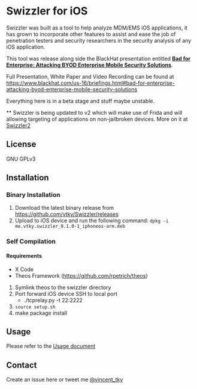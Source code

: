 # Swizzler for iOS

Swizzler was built as a tool to help analyze MDM/EMS iOS applications, it has grown to incorporate other features to assist and ease the job of penetration testers and security researchers in the security analysis of any iOS application.

This tool was release along side the BlackHat presentation entitled [**Bad for Enterprise: Attacking BYOD Enterprise Mobile Security Solutions**](https://www.blackhat.com/us-16/briefings.html#bad-for-enterprise-attacking-byod-enterprise-mobile-security-solutions). 

Full Presentation, White Paper and Video Recording can be found at https://www.blackhat.com/us-16/briefings.html#bad-for-enterprise-attacking-byod-enterprise-mobile-security-solutions

Everything here is in a beta stage and stuff maybe unstable.


** Swizzler is being updated to v2 which will make use of Frida and will allowing targeting of applications on non-jailbroken devices. More on it at [Swizzler2](https://github.com/vtky/Swizzler2)


## License
GNU GPLv3


## Installation

### Binary Installation
1. Download the latest binary release from https://github.com/vtky/Swizzler/releases
2. Upload to iOS device and run the following command: `dpkg -i me.vtky.swizzler_0.1.0-1_iphoneos-arm.deb`

### Self Compilation

#### Requirements
* X Code
* Theos Framework (https://github.com/rpetrich/theos)

1. Symlink theos to the swizzler directory
2. Port forward iOS device SSH to local port
	* ./tcprelay.py -t 22:2222
3. `source setup.sh`
4. make package install


## Usage
Please refer to the [Usage document](https://github.com/vtky/Swizzler/blob/master/USAGE.md)


## Contact
Create an issue here or tweet me [@vincent_tky](https://twitter.com/vincent_tky)
